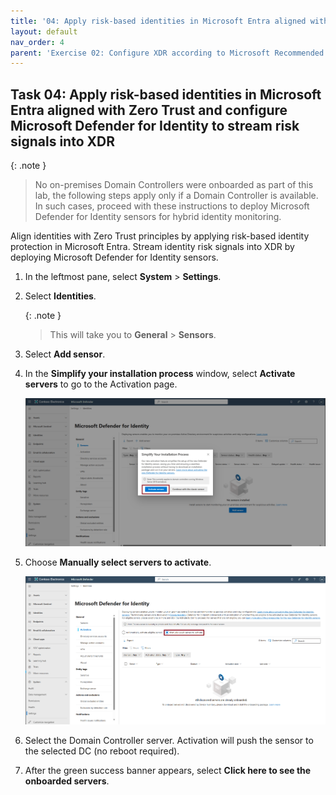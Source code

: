 ```yaml
---
title: '04: Apply risk-based identities in Microsoft Entra aligned with Zero Trust and configure Microsoft Defender for Identity to stream risk signals into XDR'
layout: default
nav_order: 4
parent: 'Exercise 02: Configure XDR according to Microsoft Recommended Practices'
---
```



## Task 04: Apply risk-based identities in Microsoft Entra aligned with Zero Trust and configure Microsoft Defender for Identity to stream risk signals into XDR

{: .note }
> No on-premises Domain Controllers were onboarded as part of this lab, the following steps apply only if a Domain Controller is available. In such cases, proceed with these instructions to deploy Microsoft Defender for Identity sensors for hybrid identity monitoring.

Align identities with Zero Trust principles by applying risk-based identity protection in Microsoft Entra. Stream identity risk signals into XDR by deploying Microsoft Defender for Identity sensors.


1. In the leftmost pane, select **System** > **Settings**.

1. Select **Identities**.

    {: .note }
    > This will take you to **General** > **Sensors**.

1. Select **Add sensor**.

1. In the **Simplify your installation process** window, select **Activate servers** to go to the Activation page.  
      
    ![21-MDI-Settings-2.png](../../media/21-MDI-Settings-2.png)

1. Choose **Manually select servers to activate**.

    ![22-MDI-Settings-3.png](../../media/22-MDI-Settings-3.png)

1. Select the Domain Controller server. Activation will push the sensor to the selected DC (no reboot required). 

1. After the green success banner appears, select **Click here to see the onboarded servers**.